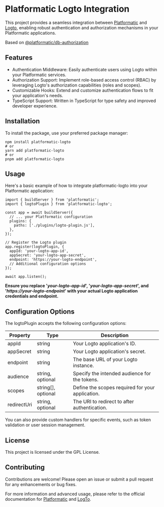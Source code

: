 # Platformatic Logto Integration
This project provides a seamless integration between [Platformatic](https://platformatic.dev/) and [Logto](https://logto.io/), enabling robust authentication and authorization mechanisms in your Platformatic applications.

Based on [@platformatic/db-authorization](https://github.com/platformatic/platformatic/tree/main/packages/db-authorization)

## Features
- Authentication Middleware: Easily authenticate users using Logto within your Platformatic services.
- Authorization Support: Implement role-based access control (RBAC) by leveraging Logto's authorization capabilities (roles and scopes).
- Customizable Hooks: Extend and customize authentication flows to fit your application's needs.
- TypeScript Support: Written in TypeScript for type safety and improved developer experience.

## Installation
To install the package, use your preferred package manager:

```
npm install platformatic-logto
# or
yarn add platformatic-logto
# or
pnpm add platformatic-logto
```
## Usage
Here's a basic example of how to integrate platformatic-logto into your Platformatic application:
```
import { buildServer } from 'platformatic';
import { logtoPlugin } from 'platformatic-logto';

const app = await buildServer({
  // ... your Platformatic configuration
  plugins: {
    paths: ['./plugins/logto-plugin.js'],
  },
});

// Register the Logto plugin
app.register(logtoPlugin, {
  appId: 'your-logto-app-id',
  appSecret: 'your-logto-app-secret',
  endpoint: 'https://your-logto-endpoint',
  // Additional configuration options
});

await app.listen();
```

**Ensure you replace '_your-logto-app-id_', '_your-logto-app-secret_', and '_https://your-logto-endpoint_' with your actual Logto application credentials and endpoint.**

## Configuration Options
The logtoPlugin accepts the following configuration options:

| Property | Type | Description |
| ----- | ----------------- | ------------- |
| appId | string | Your Logto application's ID. |
| appSecret | string | Your Logto application's secret. |
| endpoint | string | The base URL of your Logto instance. |
| audience | string, optional | Specify the intended audience for the tokens. |
| scopes | string[], optional | Define the scopes required for your application. |
| redirectUri | string, optional | The URI to redirect to after authentication. |


You can also provide custom handlers for specific events, such as token validation or user session management.

## License
This project is licensed under the GPL License.

## Contributing
Contributions are welcome! Please open an issue or submit a pull request for any enhancements or bug fixes.

For more information and advanced usage, please refer to the official documentation for [Platformatic](https://platformatic.dev/docs/db/plugin) and [LogTo](https://docs.logto.io/introduction).